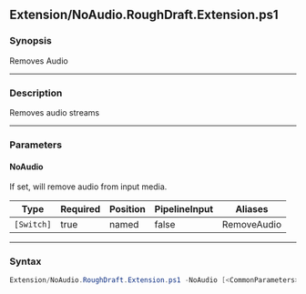 Extension/NoAudio.RoughDraft.Extension.ps1
------------------------------------------




### Synopsis
Removes Audio



---


### Description

Removes audio streams



---


### Parameters
#### **NoAudio**

If set, will remove audio from input media.






|Type      |Required|Position|PipelineInput|Aliases    |
|----------|--------|--------|-------------|-----------|
|`[Switch]`|true    |named   |false        |RemoveAudio|





---


### Syntax
```PowerShell
Extension/NoAudio.RoughDraft.Extension.ps1 -NoAudio [<CommonParameters>]
```
